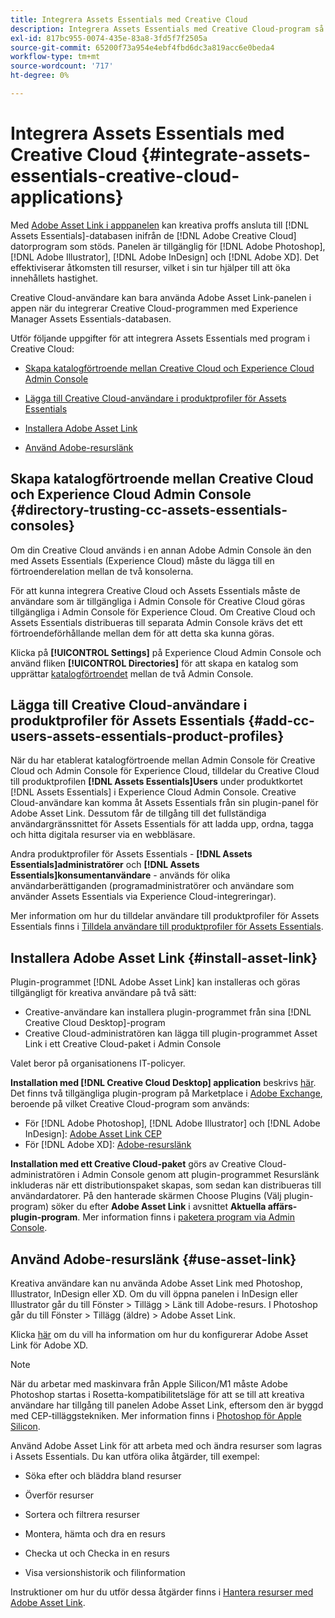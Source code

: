 ```yaml
---
title: Integrera Assets Essentials med Creative Cloud
description: Integrera Assets Essentials med Creative Cloud-program så att du kan använda Adobe Asset-länken i appanelen för att ansluta till  [!DNL Assets Essentials] databasen inifrån de  [!DNL Adobe Creative Cloud] skrivbordsprogram som stöds.
exl-id: 817bc955-0074-435e-83a8-3fd5f7f2505a
source-git-commit: 65200f73a954e4ebf4fbd6dc3a819acc6e0beda4
workflow-type: tm+mt
source-wordcount: '717'
ht-degree: 0%

---
```


# Integrera Assets Essentials med Creative Cloud {#integrate-assets-essentials-creative-cloud-applications}

Med [Adobe Asset Link i apppanelen](https://www.adobe.com/creativecloud/business/enterprise/adobe-asset-link.html) kan kreativa proffs ansluta till [!DNL Assets Essentials]-databasen inifrån de [!DNL Adobe Creative Cloud] datorprogram som stöds. Panelen är tillgänglig för [!DNL Adobe Photoshop], [!DNL Adobe Illustrator], [!DNL Adobe InDesign] och [!DNL Adobe XD]. Det effektiviserar åtkomsten till resurser, vilket i sin tur hjälper till att öka innehållets hastighet.

Creative Cloud-användare kan bara använda Adobe Asset Link-panelen i appen när du integrerar Creative Cloud-programmen med Experience Manager Assets Essentials-databasen.

Utför följande uppgifter för att integrera Assets Essentials med program i Creative Cloud:

* [Skapa katalogförtroende mellan Creative Cloud och Experience Cloud Admin Console](#directory-trusting-cc-assets-essentials-consoles)

* [Lägga till Creative Cloud-användare i produktprofiler för Assets Essentials](#add-cc-users-assets-essentials-product-profiles)

* [Installera Adobe Asset Link](#install-asset-link)

* [Använd Adobe-resurslänk](#use-asset-link)

## Skapa katalogförtroende mellan Creative Cloud och Experience Cloud Admin Console {#directory-trusting-cc-assets-essentials-consoles}

Om din Creative Cloud används i en annan Adobe Admin Console än den med Assets Essentials (Experience Cloud) måste du lägga till en förtroenderelation mellan de två konsolerna.

För att kunna integrera Creative Cloud och Assets Essentials måste de användare som är tillgängliga i Admin Console för Creative Cloud göras tillgängliga i Admin Console för Experience Cloud. Om Creative Cloud och Assets Essentials distribueras till separata Admin Console krävs det ett förtroendeförhållande mellan dem för att detta ska kunna göras.

Klicka på **[!UICONTROL Settings]** på Experience Cloud Admin Console och använd fliken **[!UICONTROL Directories]** för att skapa en katalog som upprättar [katalogförtroendet](https://helpx.adobe.com/enterprise/using/set-up-identity.html#directory-trusting) mellan de två Admin Console.

## Lägga till Creative Cloud-användare i produktprofiler för Assets Essentials {#add-cc-users-assets-essentials-product-profiles}

När du har etablerat katalogförtroende mellan Admin Console för Creative Cloud och Admin Console för Experience Cloud, tilldelar du Creative Cloud till produktprofilen **[!DNL Assets Essentials]Users** under produktkortet [!DNL Assets Essentials] i Experience Cloud Admin Console. Creative Cloud-användare kan komma åt Assets Essentials från sin plugin-panel för Adobe Asset Link. Dessutom får de tillgång till det fullständiga användargränssnittet för Assets Essentials för att ladda upp, ordna, tagga och hitta digitala resurser via en webbläsare.

Andra produktprofiler för Assets Essentials - **[!DNL Assets Essentials]administratörer** och **[!DNL Assets Essentials]konsumentanvändare** - används för olika användarberättiganden (programadministratörer och användare som använder Assets Essentials via Experience Cloud-integreringar).

Mer information om hur du tilldelar användare till produktprofiler för Assets Essentials finns i [Tilldela användare till produktprofiler för Assets Essentials](deploy-administer.md#add-users-to-product-profiles).

## Installera Adobe Asset Link {#install-asset-link}

Plugin-programmet [!DNL Adobe Asset Link] kan installeras och göras tillgängligt för kreativa användare på två sätt:

* Creative-användare kan installera plugin-programmet från sina [!DNL Creative Cloud Desktop]-program
* Creative Cloud-administratören kan lägga till plugin-programmet Asset Link i ett Creative Cloud-paket i Admin Console

Valet beror på organisationens IT-policyer.

**Installation med [!DNL Creative Cloud Desktop] application** beskrivs [här](https://helpx.adobe.com/creative-cloud/kb/installingextensionsandaddons.html). Det finns två tillgängliga plugin-program på Marketplace i [Adobe Exchange](https://exchange.adobe.com/), beroende på vilket Creative Cloud-program som används:

* För [!DNL Adobe Photoshop], [!DNL Adobe Illustrator] och [!DNL Adobe InDesign]: [Adobe Asset Link CEP](https://exchange.adobe.com/creativecloud.details.106875.adobe-asset-link-cep.html)
* För [!DNL Adobe XD]: [Adobe-resurslänk](https://exchange.adobe.com/creativecloud/plugindetails.html/app/cc/61d229b9)

**Installation med ett Creative Cloud-paket** görs av Creative Cloud-administratören i Admin Console genom att plugin-programmet Resurslänk inkluderas när ett distributionspaket skapas, som sedan kan distribueras till användardatorer. På den hanterade skärmen Choose Plugins (Välj plugin-program) söker du efter **Adobe Asset Link** i avsnittet **Aktuella affärs-plugin-program**. Mer information finns i [paketera program via Admin Console](https://helpx.adobe.com/enterprise/using/package-apps-admin-console.html).

## Använd Adobe-resurslänk {#use-asset-link}

Kreativa användare kan nu använda Adobe Asset Link med Photoshop, Illustrator, InDesign eller XD. Om du vill öppna panelen i InDesign eller Illustrator går du till Fönster > Tillägg > Länk till Adobe-resurs. I Photoshop går du till Fönster > Tillägg (äldre) > Adobe Asset Link.

Klicka [här](https://helpx.adobe.com/enterprise/using/adobe-asset-link-for-xd.html) om du vill ha information om hur du konfigurerar Adobe Asset Link för Adobe XD.

>[!NOTE]
>
>När du arbetar med maskinvara från Apple Silicon/M1 måste Adobe Photoshop startas i Rosetta-kompatibilitetsläge för att se till att kreativa användare har tillgång till panelen Adobe Asset Link, eftersom den är byggd med CEP-tilläggstekniken. Mer information finns i [Photoshop för Apple Silicon](https://helpx.adobe.com/photoshop/kb/photoshop-for-apple-silicon.html).


Använd Adobe Asset Link för att arbeta med och ändra resurser som lagras i Assets Essentials. Du kan utföra olika åtgärder, till exempel:

* Söka efter och bläddra bland resurser

* Överför resurser

* Sortera och filtrera resurser

* Montera, hämta och dra en resurs

* Checka ut och Checka in en resurs

* Visa versionshistorik och filinformation

Instruktioner om hur du utför dessa åtgärder finns i [Hantera resurser med Adobe Asset Link](https://helpx.adobe.com/in/enterprise/using/manage-assets-using-adobe-asset-link.html).

